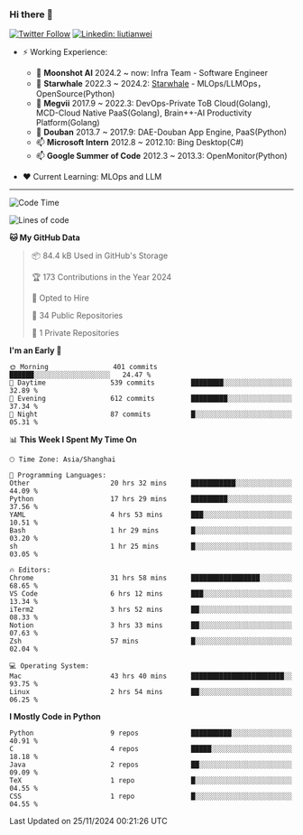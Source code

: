 ### Hi there 👋

[![Twitter Follow](https://img.shields.io/twitter/follow/tianweidut?style=social)](https://twitter.com/tianweidut)
[![Linkedin: liutianwei](https://img.shields.io/badge/-liutianwei-blue?style=flat-square&logo=Linkedin&logoColor=white&link=https://www.linkedin.com/in/liutianwei/)](https://www.linkedin.com/in/liutianwei/)

- ⚡ Working Experience:
  - 🔭 **Moonshot AI**  2024.2 ~ now: Infra Team - Software Engineer
  - 🌱 **Starwhale** 2022.3 ~ 2024.2: [Starwhale](https://github.com/star-whale/starwhale) - MLOps/LLMOps，OpenSource(Python)
  - 🌱 **Megvii** 2017.9 ~ 2022.3: DevOps-Private ToB Cloud(Golang), MCD-Cloud Native PaaS(Golang), Brain++-AI Productivity Platform(Golang)
  - 🌱 **Douban** 2013.7 ~ 2017.9: DAE-Douban App Engine, PaaS(Python)
  - 📫 **Microsoft Intern** 2012.8 ~ 2012.10: Bing Desktop(C#)
  - 📫 **Google Summer of Code** 2012.3 ~ 2013.3: OpenMonitor(Python)

- ❤️ Current Learning: MLOps and LLM

---
<!--START_SECTION:waka-->
![Code Time](http://img.shields.io/badge/Code%20Time-6%2C373%20hrs%2032%20mins-blue)

![Lines of code](https://img.shields.io/badge/From%20Hello%20World%20I%27ve%20Written-1.0%20million%20lines%20of%20code-blue)

**🐱 My GitHub Data** 

> 📦 84.4 kB Used in GitHub's Storage 
 > 
> 🏆 173 Contributions in the Year 2024
 > 
> 💼 Opted to Hire
 > 
> 📜 34 Public Repositories 
 > 
> 🔑 1 Private Repositories 
 > 
**I'm an Early 🐤** 

```text
🌞 Morning                401 commits         ██████░░░░░░░░░░░░░░░░░░░   24.47 % 
🌆 Daytime                539 commits         ████████░░░░░░░░░░░░░░░░░   32.89 % 
🌃 Evening                612 commits         █████████░░░░░░░░░░░░░░░░   37.34 % 
🌙 Night                  87 commits          █░░░░░░░░░░░░░░░░░░░░░░░░   05.31 % 
```


📊 **This Week I Spent My Time On** 

```text
🕑︎ Time Zone: Asia/Shanghai

💬 Programming Languages: 
Other                    20 hrs 32 mins      ███████████░░░░░░░░░░░░░░   44.09 % 
Python                   17 hrs 29 mins      █████████░░░░░░░░░░░░░░░░   37.56 % 
YAML                     4 hrs 53 mins       ███░░░░░░░░░░░░░░░░░░░░░░   10.51 % 
Bash                     1 hr 29 mins        █░░░░░░░░░░░░░░░░░░░░░░░░   03.20 % 
sh                       1 hr 25 mins        █░░░░░░░░░░░░░░░░░░░░░░░░   03.05 % 

🔥 Editors: 
Chrome                   31 hrs 58 mins      █████████████████░░░░░░░░   68.65 % 
VS Code                  6 hrs 12 mins       ███░░░░░░░░░░░░░░░░░░░░░░   13.34 % 
iTerm2                   3 hrs 52 mins       ██░░░░░░░░░░░░░░░░░░░░░░░   08.33 % 
Notion                   3 hrs 33 mins       ██░░░░░░░░░░░░░░░░░░░░░░░   07.63 % 
Zsh                      57 mins             █░░░░░░░░░░░░░░░░░░░░░░░░   02.04 % 

💻 Operating System: 
Mac                      43 hrs 40 mins      ███████████████████████░░   93.75 % 
Linux                    2 hrs 54 mins       ██░░░░░░░░░░░░░░░░░░░░░░░   06.25 % 
```

**I Mostly Code in Python** 

```text
Python                   9 repos             ██████████░░░░░░░░░░░░░░░   40.91 % 
C                        4 repos             █████░░░░░░░░░░░░░░░░░░░░   18.18 % 
Java                     2 repos             ██░░░░░░░░░░░░░░░░░░░░░░░   09.09 % 
TeX                      1 repo              █░░░░░░░░░░░░░░░░░░░░░░░░   04.55 % 
CSS                      1 repo              █░░░░░░░░░░░░░░░░░░░░░░░░   04.55 % 
```




 Last Updated on 25/11/2024 00:21:26 UTC
<!--END_SECTION:waka-->
